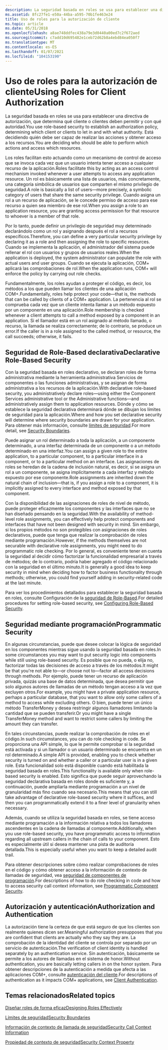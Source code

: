 ```yaml
---
description: La seguridad basada en roles se usa para establecer una directiva de autorización, que determina qué cliente o clientes deben permitir y con qué autoridad. Está decidiendo quién debe ser capaz de realizar las acciones y obtener acceso a los recursos.
ms.assetid: 8fc27fe1-e50a-44ba-a595-70b1fe463e24
title: Uso de roles para la autorización de cliente
ms.topic: article
ms.date: 05/31/2018
ms.openlocfilehash: a8ae748ddfec438a79e3d0440a00ed7c2f672aed
ms.sourcegitcommit: c7add10d695482e1ceb72d62b8a4ebd84ea050f7
ms.translationtype: MT
ms.contentlocale: es-ES
ms.lasthandoff: 01/07/2021
ms.locfileid: "104153190"
---
```

# <a name="using-roles-for-client-authorization"></a><span data-ttu-id="4a6f6-104">Uso de roles para la autorización de cliente</span><span class="sxs-lookup"><span data-stu-id="4a6f6-104">Using Roles for Client Authorization</span></span>

<span data-ttu-id="4a6f6-105">La seguridad basada en roles se usa para establecer una directiva de autorización, que determina qué cliente o clientes deben permitir y con qué autoridad.</span><span class="sxs-lookup"><span data-stu-id="4a6f6-105">You use role-based security to establish an authorization policy, determining which client or clients to let in and with what authority.</span></span> <span data-ttu-id="4a6f6-106">Está decidiendo quién debe ser capaz de realizar las acciones y obtener acceso a los recursos.</span><span class="sxs-lookup"><span data-stu-id="4a6f6-106">You are deciding who should be able to perform which actions and access which resources.</span></span>

<span data-ttu-id="4a6f6-107">Los roles facilitan esto actuando como un mecanismo de control de acceso que se invoca cada vez que un usuario intenta tener acceso a cualquier recurso de la aplicación.</span><span class="sxs-lookup"><span data-stu-id="4a6f6-107">Roles facilitate this by acting as an access control mechanism invoked whenever a user attempts to access any application resource.</span></span> <span data-ttu-id="4a6f6-108">Un rol es básicamente una lista de usuarios, más concretamente, una categoría simbólica de usuarios que comparten el mismo privilegio de seguridad.</span><span class="sxs-lookup"><span data-stu-id="4a6f6-108">A role is basically a list of users—more precisely, a symbolic category of users that share the same security privilege.</span></span> <span data-ttu-id="4a6f6-109">Cuando asigna un rol a un recurso de aplicación, se le concede permiso de acceso para ese recurso a quien sea miembro de ese rol.</span><span class="sxs-lookup"><span data-stu-id="4a6f6-109">When you assign a role to an application resource, you are granting access permission for that resource to whoever is a member of that role.</span></span>

<span data-ttu-id="4a6f6-110">Por lo tanto, puede definir un privilegio de seguridad muy determinado declarándolo como un rol y asignando después el rol a recursos específicos.</span><span class="sxs-lookup"><span data-stu-id="4a6f6-110">Therefore, you can define a very particular security privilege by declaring it as a role and then assigning the role to specific resources.</span></span> <span data-ttu-id="4a6f6-111">Cuando se implementa la aplicación, el administrador del sistema puede rellenar el rol con usuarios y grupos de usuarios reales.</span><span class="sxs-lookup"><span data-stu-id="4a6f6-111">When the application is deployed, the system administrator can populate the role with actual users and user groups.</span></span> <span data-ttu-id="4a6f6-112">Cuando se ejecuta la aplicación, COM+ aplicará las comprobaciones de rol.</span><span class="sxs-lookup"><span data-stu-id="4a6f6-112">When the application runs, COM+ will enforce the policy by carrying out role checks.</span></span>

<span data-ttu-id="4a6f6-113">Fundamentalmente, los roles ayudan a proteger el código, es decir, los métodos a los que pueden llamar los clientes de una aplicación COM+.</span><span class="sxs-lookup"><span data-stu-id="4a6f6-113">Fundamentally, roles help protect your code—that is, the methods that can be called by clients of a COM+ application.</span></span> <span data-ttu-id="4a6f6-114">La pertenencia al rol se comprueba cada vez que un cliente intenta llamar a un método expuesto por un componente en una aplicación.</span><span class="sxs-lookup"><span data-stu-id="4a6f6-114">Role membership is checked whenever a client attempts to call a method exposed by a component in an application.</span></span> <span data-ttu-id="4a6f6-115">Si el llamador está en un rol asignado al método llamado, o recurso, la llamada se realiza correctamente; de lo contrario, se produce un error.</span><span class="sxs-lookup"><span data-stu-id="4a6f6-115">If the caller is in a role assigned to the called method, or resource, the call succeeds; otherwise, it fails.</span></span>

## <a name="declarative-role-based-security"></a><span data-ttu-id="4a6f6-116">Seguridad de Role-Based declarativa</span><span class="sxs-lookup"><span data-stu-id="4a6f6-116">Declarative Role-Based Security</span></span>

<span data-ttu-id="4a6f6-117">Con la seguridad basada en roles declarativo, se declaran roles de forma administrativa mediante la herramienta administrativa Servicios de componentes o las funciones administrativas, y se asignan de forma administrativa a los recursos de la aplicación.</span><span class="sxs-lookup"><span data-stu-id="4a6f6-117">With declarative role-based security, you administratively declare roles—using either the Component Services administrative tool or the Administrative functions—and administratively assign them to application resources.</span></span> <span data-ttu-id="4a6f6-118">Dónde y cómo se establece la seguridad declarativa determinará dónde se dibujan los límites de seguridad para la aplicación.</span><span class="sxs-lookup"><span data-stu-id="4a6f6-118">Where and how you set declarative security will determine where security boundaries are drawn for your application.</span></span> <span data-ttu-id="4a6f6-119">Para obtener más información, consulte [límites de seguridad](security-boundaries.md).</span><span class="sxs-lookup"><span data-stu-id="4a6f6-119">For more detail, see [Security Boundaries](security-boundaries.md).</span></span>

<span data-ttu-id="4a6f6-120">Puede asignar un rol determinado a toda la aplicación, a un componente determinado, a una interfaz determinada de un componente o a un método determinado en una interfaz.</span><span class="sxs-lookup"><span data-stu-id="4a6f6-120">You can assign a given role to the entire application, to a particular component, to a particular interface in a component, or to a particular method on an interface.</span></span> <span data-ttu-id="4a6f6-121">Las asignaciones de roles se heredan de la cadena de inclusión natural, es decir, si se asigna un rol a un componente, se asigna implícitamente a cada interfaz y método expuesto por ese componente.</span><span class="sxs-lookup"><span data-stu-id="4a6f6-121">Role assignments are inherited down the natural chain of inclusion—that is, if you assign a role to a component, it is implicitly assigned to every interface and method exposed by that component.</span></span>

<span data-ttu-id="4a6f6-122">Con la disponibilidad de las asignaciones de roles de nivel de método, puede proteger eficazmente los componentes y las interfaces que no se han diseñado pensando en la seguridad.</span><span class="sxs-lookup"><span data-stu-id="4a6f6-122">With the availability of method-level role assignments, you can effectively help protect components and interfaces that have not been designed with security in mind.</span></span> <span data-ttu-id="4a6f6-123">Sin embargo, si los propios métodos no son protegibles con asignaciones de roles declarativos, puede que tenga que realizar la comprobación de roles mediante programación.</span><span class="sxs-lookup"><span data-stu-id="4a6f6-123">However, if the methods themselves are not securable with declarative role assignments, you might need to do programmatic role checking.</span></span> <span data-ttu-id="4a6f6-124">Por lo general, es conveniente tener en cuenta la seguridad al decidir cómo factorizar la funcionalidad empresarial a través de métodos; de lo contrario, podría haber agregado el código relacionado con la seguridad en el último minuto.</span><span class="sxs-lookup"><span data-stu-id="4a6f6-124">It is generally a good idea to keep security in mind when deciding how to factor business functionality through methods; otherwise, you could find yourself adding in security-related code at the last minute.</span></span>

<span data-ttu-id="4a6f6-125">Para ver los procedimientos detallados para establecer la seguridad basada en roles, consulte Configuración de la [seguridad de Role-Based](configuring-role-based-security.md).</span><span class="sxs-lookup"><span data-stu-id="4a6f6-125">For detailed procedures for setting role-based security, see [Configuring Role-Based Security](configuring-role-based-security.md).</span></span>

## <a name="programmatic-security"></a><span data-ttu-id="4a6f6-126">Seguridad mediante programación</span><span class="sxs-lookup"><span data-stu-id="4a6f6-126">Programmatic Security</span></span>

<span data-ttu-id="4a6f6-127">En algunas circunstancias, puede que desee colocar la lógica de seguridad en los componentes mientras sigue usando la seguridad basada en roles.</span><span class="sxs-lookup"><span data-stu-id="4a6f6-127">In some circumstances you may want to put security logic into components while still using role-based security.</span></span> <span data-ttu-id="4a6f6-128">Es posible que no pueda, o elija no, factorizar todas las decisiones de acceso a través de los métodos.</span><span class="sxs-lookup"><span data-stu-id="4a6f6-128">It might be that you're not able to—or choose not to—factor all access decisions through methods.</span></span> <span data-ttu-id="4a6f6-129">Por ejemplo, puede tener un recurso de aplicación privada, quizás una base de datos determinada, que desea permitir que solo algunos autores de llamadas de un método tengan acceso a la vez que excluyen otros.</span><span class="sxs-lookup"><span data-stu-id="4a6f6-129">For example, you might have a private application resource, perhaps a particular database, that you want to allow only some callers of a method to access while excluding others.</span></span> <span data-ttu-id="4a6f6-130">O bien, puede tener un único método TransferMoney y desea restringir algunos llamadores limitando la cantidad que se pueden transferir.</span><span class="sxs-lookup"><span data-stu-id="4a6f6-130">Or you might have a single TransferMoney method and want to restrict some callers by limiting the amount they can transfer.</span></span>

<span data-ttu-id="4a6f6-131">En tales circunstancias, puede realizar la comprobación de roles en el código.</span><span class="sxs-lookup"><span data-stu-id="4a6f6-131">In such circumstances, you can do role checking in code.</span></span> <span data-ttu-id="4a6f6-132">Se proporciona una API simple, lo que le permite comprobar si la seguridad está activada y si un llamador o un usuario determinado se encuentra en un rol determinado.</span><span class="sxs-lookup"><span data-stu-id="4a6f6-132">A simple API is provided, enabling you to check whether security is turned on and whether a caller or a particular user is in a given role.</span></span> <span data-ttu-id="4a6f6-133">Esta funcionalidad solo está disponible cuando está habilitada la seguridad basada en roles.</span><span class="sxs-lookup"><span data-stu-id="4a6f6-133">This functionality is available only when role-based security is enabled.</span></span> <span data-ttu-id="4a6f6-134">Esto significa que puede seguir aprovechando la seguridad declarativa basada en roles donde es suficiente y, a continuación, puede ampliarla mediante programación a un nivel de granularidad más fino cuando sea necesario.</span><span class="sxs-lookup"><span data-stu-id="4a6f6-134">This means that you can still take advantage of declarative role-based security where it suffices, and then you can programmatically extend it to a finer level of granularity when necessary.</span></span>

<span data-ttu-id="4a6f6-135">Además, cuando se utiliza la seguridad basada en roles, se tiene acceso mediante programación a la información relativa a todos los llamadores ascendentes en la cadena de llamadas al componente.</span><span class="sxs-lookup"><span data-stu-id="4a6f6-135">Additionally, when you use role-based security, you have programmatic access to information regarding all upstream callers in the chain of calls to your component.</span></span> <span data-ttu-id="4a6f6-136">Esto es especialmente útil si desea mantener una pista de auditoría detallada.</span><span class="sxs-lookup"><span data-stu-id="4a6f6-136">This is especially useful when you want to keep a detailed audit trail.</span></span>

<span data-ttu-id="4a6f6-137">Para obtener descripciones sobre cómo realizar comprobaciones de roles en el código y cómo obtener acceso a la información de contexto de llamadas de seguridad, vea [seguridad de componentes de programación](programmatic-component-security.md).</span><span class="sxs-lookup"><span data-stu-id="4a6f6-137">For descriptions of how to do role checking in code and how to access security call context information, see [Programmatic Component Security](programmatic-component-security.md).</span></span>

## <a name="authorization-and-authentication"></a><span data-ttu-id="4a6f6-138">Autorización y autenticación</span><span class="sxs-lookup"><span data-stu-id="4a6f6-138">Authorization and Authentication</span></span>

<span data-ttu-id="4a6f6-139">La autorización tiene la certeza de que está seguro de que los clientes son realmente quienes dicen ser.</span><span class="sxs-lookup"><span data-stu-id="4a6f6-139">Meaningful authorization presupposes that you are confident that clients are actually who they say they are.</span></span> <span data-ttu-id="4a6f6-140">La comprobación de la identidad del cliente se controla por separado por un servicio de autenticación.</span><span class="sxs-lookup"><span data-stu-id="4a6f6-140">The verification of client identity is handled separately by an authentication service.</span></span> <span data-ttu-id="4a6f6-141">Sin autenticación, básicamente se permite a los autores de llamadas en el sistema de honor.</span><span class="sxs-lookup"><span data-stu-id="4a6f6-141">Without authentication, you are basically letting callers in on the honor system.</span></span> <span data-ttu-id="4a6f6-142">Para obtener descripciones de la autenticación a medida que afecta a las aplicaciones COM+, consulte [autenticación del cliente](client-authentication.md).</span><span class="sxs-lookup"><span data-stu-id="4a6f6-142">For descriptions of authentication as it impacts COM+ applications, see [Client Authentication](client-authentication.md).</span></span>

## <a name="related-topics"></a><span data-ttu-id="4a6f6-143">Temas relacionados</span><span class="sxs-lookup"><span data-stu-id="4a6f6-143">Related topics</span></span>

<dl> <dt>

[<span data-ttu-id="4a6f6-144">Diseñar roles de forma eficaz</span><span class="sxs-lookup"><span data-stu-id="4a6f6-144">Designing Roles Effectively</span></span>](designing-roles-effectively.md)
</dt> <dt>

[<span data-ttu-id="4a6f6-145">Límites de seguridad</span><span class="sxs-lookup"><span data-stu-id="4a6f6-145">Security Boundaries</span></span>](security-boundaries.md)
</dt> <dt>

[<span data-ttu-id="4a6f6-146">Información de contexto de llamada de seguridad</span><span class="sxs-lookup"><span data-stu-id="4a6f6-146">Security Call Context Information</span></span>](security-call-context-information.md)
</dt> <dt>

[<span data-ttu-id="4a6f6-147">Propiedad de contexto de seguridad</span><span class="sxs-lookup"><span data-stu-id="4a6f6-147">Security Context Property</span></span>](security-context-property.md)
</dt> </dl>

 

 



